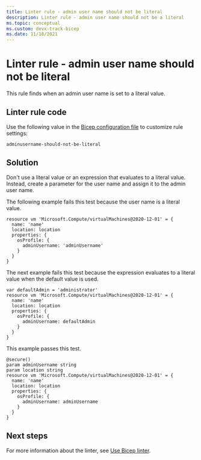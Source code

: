 ```yaml
---
title: Linter rule - admin user name should not be literal
description: Linter rule - admin user name should not be a literal
ms.topic: conceptual
ms.custom: devx-track-bicep
ms.date: 11/18/2021
---
```


# Linter rule - admin user name should not be literal

This rule finds when an admin user name is set to a literal value.

## Linter rule code

Use the following value in the [Bicep configuration file](bicep-config-linter.md) to customize rule settings:

`adminusername-should-not-be-literal`

## Solution

Don't use a literal value or an expression that evaluates to a literal value. Instead, create a parameter for the user name and assign it to the admin user name.

The following example fails this test because the user name is a literal value.

```bicep
resource vm 'Microsoft.Compute/virtualMachines@2020-12-01' = {
  name: 'name'
  location: location
  properties: {
    osProfile: {
      adminUsername: 'adminUsername'
    }
  }
}
```

The next example fails this test because the expression evaluates to a literal value when the default value is used.

```bicep
var defaultAdmin = 'administrator'
resource vm 'Microsoft.Compute/virtualMachines@2020-12-01' = {
  name: 'name'
  location: location
  properties: {
    osProfile: {
      adminUsername: defaultAdmin
    }
  }
}
```

This example passes this test.

```bicep
@secure()
param adminUsername string
param location string
resource vm 'Microsoft.Compute/virtualMachines@2020-12-01' = {
  name: 'name'
  location: location
  properties: {
    osProfile: {
      adminUsername: adminUsername
    }
  }
}
```

## Next steps

For more information about the linter, see [Use Bicep linter](./linter.md).
